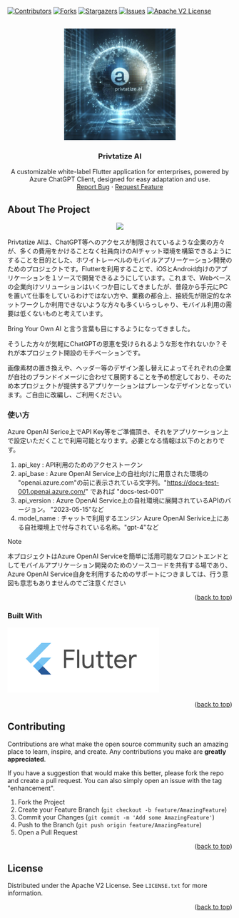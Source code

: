 <a name="readme-top"></a>

[![Contributors][contributors-shield]][contributors-url]
[![Forks][forks-shield]][forks-url]
[![Stargazers][stars-shield]][stars-url]
[![Issues][issues-shield]][issues-url]
[![Apache V2 License][license-shield]][license-url]

<!-- PROJECT LOGO -->
<br />
<div align="center">
    <img src="doc/img/cover.png" alt="Logo" width="250" height="250">
  <h3 align="center">Privtatize AI</h3>
  <p align="center">
    A customizable white-label Flutter application for enterprises, powered by Azure ChatGPT Client, designed for easy adaptation and use.
    <br />
    <a href="https://github.com/hamatz/privtatize_ai/issues">Report Bug</a>
    ·
    <a href="https://github.com/hamatz/privtatize_ai/issues">Request Feature</a>
  </p>
</div>

<!-- ABOUT THE PROJECT -->
## About The Project

<p align="center">
<img src='docs/img/icon.png' width='200'>
</p>

Privtatize AIは、ChatGPT等へのアクセスが制限されているような企業の方々が、多くの費用をかけることなく社員向けのAIチャット環境を構築できるようにすることを目的とした、ホワイトレーベルのモバイルアプリーケーション開発のためのプロジェクトです。Flutterを利用することで、iOSとAndroid向けのアプリケーションを１ソースで開発できるようにしています。これまで、Webベースの企業向けソリューションはいくつか目にしてきましたが、普段から手元にPCを置いて仕事をしているわけではない方や、業務の都合上、接続先が限定的なネットワークしか利用できないような方々も多くいらっしゃり、モバイル利用の需要は低くないものと考えています。

Bring Your Own AI と言う言葉も目にするようになってきました。

そうした方々が気軽にChatGPTの恩恵を受けられるような形を作れないか？それが本プロジェクト開設のモチベーションです。

画像素材の置き換えや、ヘッダー等のデザイン差し替えによってそれぞれの企業が自社のブランドイメージに合わせて展開することを予め想定しており、そのため本プロジェクトが提供するアプリケーションはプレーンなデザインとなっています。ご自由に改編し、ご利用ください。

### 使い方

Azure OpenAI Serice上でAPI Key等をご準備頂き、それをアプリケーション上で設定いただくことで利用可能となります。必要となる情報は以下のとおりです。

1. api_key : API利用のためのアクセストークン 
2. api_base : Azure OpenAI Service上の自社向けに用意された環境の "openai.azure.com"の前に表示されている文字列。"https://docs-test-001.openai.azure.com/" であれば "docs-test-001" 
3. api_version : Azure OpenAI Service上の自社環境に展開されているAPIのバージョン。 "2023-05-15"など 
4. model_name : チャットで利用するエンジン Azure OpenAI Serivice上にある自社環境上で付与されている名称。"gpt-4"など 

> [!NOTE]  
>本プロジェクトはAzure OpenAI Serviceを簡単に活用可能なフロントエンドとしてモバイルアプリケーション開発のためのソースコードを共有する場であり、Azure OpenAI Service自身を利用するためのサポートにつきましては、行う意図も意志もありませんのでご注意ください


<p align="right">(<a href="#readme-top">back to top</a>)</p>


### Built With

<a href="https://flutter.dev/">
<img src="doc/img/flutter_logo.png" alt="Flutter_Logo">
</a>

<p align="right">(<a href="#readme-top">back to top</a>)</p>


<!-- CONTRIBUTING -->
## Contributing

Contributions are what make the open source community such an amazing place to learn, inspire, and create. Any contributions you make are **greatly appreciated**.

If you have a suggestion that would make this better, please fork the repo and create a pull request. You can also simply open an issue with the tag "enhancement".

1. Fork the Project
2. Create your Feature Branch (`git checkout -b feature/AmazingFeature`)
3. Commit your Changes (`git commit -m 'Add some AmazingFeature'`)
4. Push to the Branch (`git push origin feature/AmazingFeature`)
5. Open a Pull Request

<p align="right">(<a href="#readme-top">back to top</a>)</p>


<!-- LICENSE -->
## License

Distributed under the Apache V2 License. See `LICENSE.txt` for more information.

<p align="right">(<a href="#readme-top">back to top</a>)</p>

<!-- MARKDOWN LINKS & IMAGES -->
<!-- https://www.markdownguide.org/basic-syntax/#reference-style-links -->
[contributors-shield]: https://img.shields.io/github/contributors/hamatz/privtatize_ai.svg?style=for-the-badge
[contributors-url]: https://github.com/hamatz/privtatize_ai/graphs/contributors
[forks-shield]: https://img.shields.io/github/forks/hamatz/privtatize_ai.svg?style=for-the-badge
[forks-url]: https://github.com/hamatz/privtatize_ai/network/members
[stars-shield]: https://img.shields.io/github/stars/hamatz/privtatize_ai.svg?style=for-the-badge
[stars-url]: https://github.com/hamatz/privtatize_ai/stargazers
[issues-shield]: https://img.shields.io/github/issues/hamatz/privtatize_ai.svg?style=for-the-badge
[issues-url]: https://github.com/hamatz/privtatize_ai/issues
[license-shield]: https://img.shields.io/github/license/hamatz/privtatize_ai.svg?style=for-the-badge
[license-url]: https://github.com/hamatz/privtatize_ai/blob/master/LICENSE.txt
